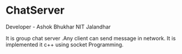 # ChatServer

Developer - Ashok Bhukhar
           NIT Jalandhar
           
It is group chat server .Any client can send message in network.
It is implemented it c++ using socket Programming.


